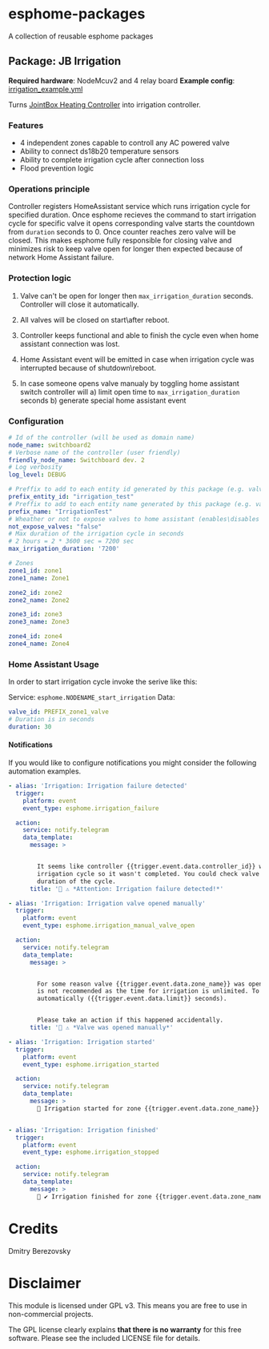 # esphome-packages
A collection of reusable esphome packages

## Package: JB Irrigation

**Required hardware**: NodeMcuv2 and 4 relay board
**Example config**: [irrigation_example.yml](irrigation_example.yml)

Turns [JointBox Heating Controller](https://easyeda.com/jointbox/jb-heating-controller_copy) into irrigation controller. 

### Features

* 4 independent zones capable to controll any AC powered valve
* Ability to connect  ds18b20 temperature sensors
* Ability to complete irrigation cycle after connection loss
* Flood prevention logic

### Operations principle

Controller registers HomeAssistant service which runs irrigation cycle for specified duration. Once esphome recieves the command to start irrigation cycle for specific valve it opens corresponding  valve starts the countdown from `duration` seconds to 0.  Once counter reaches zero valve will be closed. This makes esphome fully responsible for closing valve and minimizes risk to keep valve open for longer then expected because of network Home Assistant failure.

### Protection logic

1. Valve can't be open for longer then `max_irrigation_duration` seconds. Controller will close it automatically.

1. All valves will be closed on start\after reboot.

1. Controller keeps functional and able to finish the cycle even when home assistant connection was lost.

1. Home Assistant event will be emitted in case when irrigation cycle was interrupted because of shutdown\reboot.

1. In case someone opens valve manualy by toggling home assistant switch controller will a) limit open time to `max_irrigation_duration` seconds b) generate special home assistant event

### Configuration

```yaml
# Id of the controller (will be used as domain name)
node_name: switchboard2
# Verbose name of the controller (user friendly)
friendly_node_name: Switchboard dev. 2
# Log verbosity
log_level: DEBUG

# Preffix to add to each entity id generated by this package (e.g. valve switch)
prefix_entity_id: "irrigation_test"
# Preffix to add to each entity name generated by this package (e.g. valve switch)
prefix_name: "IrrigationTest"
# Wheather or not to expose valves to home assistant (enables\disables manual valve control)
not_expose_valves: "false"
# Max duration of the irrigation cycle in seconds
# 2 hours = 2 * 3600 sec = 7200 sec
max_irrigation_duration: '7200'

# Zones
zone1_id: zone1
zone1_name: Zone1

zone2_id: zone2
zone2_name: Zone2

zone3_id: zone3
zone3_name: Zone3

zone4_id: zone4
zone4_name: Zone4

```

### Home Assistant Usage

In order to start irrigation cycle invoke the serive like this:

Service: `esphome.NODENAME_start_irrigation`
Data:
```yaml
valve_id: PREFIX_zone1_valve
# Duration is in seconds
duration: 30
```

#### Notifications

If you would like to configure notifications you might consider the following automation examples.

```yaml
- alias: 'Irrigation: Irrigation failure detected'
  trigger:
    platform: event
    event_type: esphome.irrigation_failure

  action:
    service: notify.telegram
    data_template:
      message: >


        It seems like controller {{trigger.event.data.controller_id}} was interrupted\rebooted during
        irrigation cycle so it wasn't completed. You could check valve state history to identify actual
        duration of the cycle.
      title: '🌊 ⚠️ *Attention: Irrigation failure detected!*'

- alias: 'Irrigation: Irrigation valve opened manually'
  trigger:
    platform: event
    event_type: esphome.irrigation_manual_valve_open

  action:
    service: notify.telegram
    data_template:
      message: >


        For some reason valve {{trigger.event.data.zone_name}} was opened manually. This is dangerous and generally
        is not recommended as the time for irrigation is unlimited. To prevent flood controller applied time limit
        automatically ({{trigger.event.data.limit}} seconds).


        Please take an action if this happened accidentally.
      title: '🌊 ⚠️ *Valve was opened manually*'

- alias: 'Irrigation: Irrigation started'
  trigger:
    platform: event
    event_type: esphome.irrigation_started

  action:
    service: notify.telegram
    data_template:
      message: >
        🌊 Irrigation started for zone {{trigger.event.data.zone_name}}


- alias: 'Irrigation: Irrigation finished'
  trigger:
    platform: event
    event_type: esphome.irrigation_stopped

  action:
    service: notify.telegram
    data_template:
      message: >
        🌊 ✔️ Irrigation finished for zone {{trigger.event.data.zone_name}}
```

# Credits
Dmitry Berezovsky

# Disclaimer
This module is licensed under GPL v3. This means you are free to use in non-commercial projects.

The GPL license clearly explains **that there is no warranty** for this free software. Please see the included LICENSE file for details.

